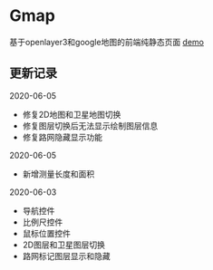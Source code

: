 # Gmap

基于openlayer3和google地图的前端纯静态页面 [demo](http://gmap.aibeso.com)

## 更新记录
2020-06-05
- 修复2D地图和卫星地图切换
- 修复图层切换后无法显示绘制图层信息
- 修复路网隐藏显示功能

2020-06-05
- 新增测量长度和面积

2020-06-03 
- 导航控件
- 比例尺控件
- 鼠标位置控件
- 2D图层和卫星图层切换
- 路网标记图层显示和隐藏



